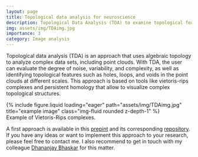 ```yaml
---
layout: page
title: Topological data analysis for neuroscience
description: Topological Data Analysis (TDA) to examine topological features of point clouds. 
img: assets/img/TDAimg.jpg
importance: 3
category: Image analysis
---
```


Topological data analysis (TDA) is an approach that uses algebraic topology to analyze complex data sets, including point clouds. With TDA, the user can evaluate the degree of noise, variability, and complexity, as well as identifying topological features such as holes, loops, and voids in the point clouds at different scales. This approach is based on tools like vietoris-rips complexes and persistent homology that allow to visualize complex topological structures.
 
<div class="row">
    <div class="col-sm mt-3 mt-md-0">
        {% include figure.liquid loading="eager" path="assets/img/TDAimg.jpg" title="example image" class="img-fluid rounded z-depth-1" %}
    </div>
</div>
<div class="caption">
    Example of Vietoris-Rips complexes.
</div>

A first approach is available in this [prepint](https://www.biorxiv.org/content/10.1101/2023.10.04.560910v1) and its corresponding [repository](https://github.com/daniel-manrique/Stroke_GlialScar_PPA-TDA). If you have any ideas or want to implement this approach to your research, please feel free to contact me. I also recommend to get in touch with my colleague [Dhananjay Bhaskar](http://www.dhananjaybhaskar.com/) for this matter. 
